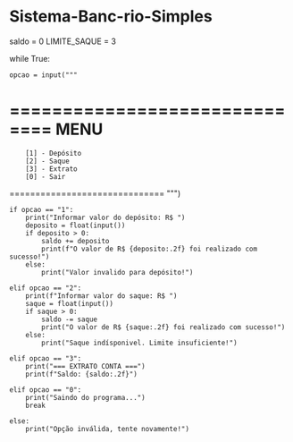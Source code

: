 # Sistema-Banc-rio-Simples

saldo = 0
LIMITE_SAQUE = 3

while True:

    opcao = input("""

==============================
            MENU
==============================
                  
        [1] - Depósito
        [2] - Saque
        [3] - Extrato
        [0] - Sair

==============================
""")

    if opcao == "1":
        print("Informar valor do depósito: R$ ")
        deposito = float(input())
        if deposito > 0:
            saldo += deposito
            print(f"O valor de R$ {deposito:.2f} foi realizado com sucesso!")
        else:
            print("Valor invalido para depósito!")

    elif opcao == "2":
        print(f"Informar valor do saque: R$ ")
        saque = float(input())
        if saque > 0:
            saldo -= saque
            print("O valor de R$ {saque:.2f} foi realizado com sucesso!")
        else:
            print("Saque indísponivel. Limite insuficiente!")

    elif opcao == "3":
        print("=== EXTRATO CONTA ===")
        print(f"Saldo: {saldo:.2f}")

    elif opcao == "0":
        print("Saindo do programa...")
        break

    else:
        print("Opção inválida, tente novamente!")
